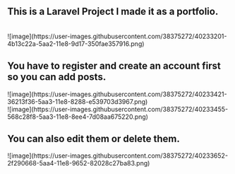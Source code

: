 <h2>This is a Laravel Project I made it as a portfolio.</h2>
<br>
![image](https://user-images.githubusercontent.com/38375272/40233201-4b13c22a-5aa2-11e8-9d17-350fae357916.png)
<br>
<h2>You have to register and create an account first so you can add posts.</h2>
![image](https://user-images.githubusercontent.com/38375272/40233421-36213f36-5aa3-11e8-8288-e539703d3967.png)
<br>
![image](https://user-images.githubusercontent.com/38375272/40233455-568c28f8-5aa3-11e8-8ee4-7d08aa675220.png)
<br>
<h2>You can also edit them or delete them.</h2>
![image](https://user-images.githubusercontent.com/38375272/40233652-2f290668-5aa4-11e8-9652-82028c27ba83.png)


